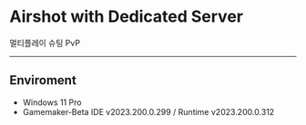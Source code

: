 # Airshot with Dedicated Server
멀티플레이 슈팅 PvP

-----
## Enviroment
- Windows 11 Pro
- Gamemaker-Beta IDE v2023.200.0.299 / Runtime v2023.200.0.312

